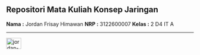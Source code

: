 ## Repositori Mata Kuliah Konsep Jaringan 

**Nama  :** Jordan Frisay Himawan
**NRP   :** 3122600007
**Kelas :** 2 D4 IT A

---
<p align="left">
<a href="https://linkedin.com/in/jordan-himawan" target="blank"><img align="center" src="https://raw.githubusercontent.com/rahuldkjain/github-profile-readme-generator/master/src/images/icons/Social/linked-in-alt.svg" alt="jordan-himawan" height="30" width="40" /></a>
</p>